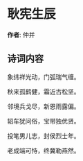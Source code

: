 # 耿宪生辰

**作者**: 仲并

## 诗词内容

象纬祥光动，门弧瑞气缠。

秋来孤鹤健，霜近古松坚。

邻境兵戈尽，新恩雨露偏。

轺车犹问俗，宝带独优贤。

投笔男儿志，封侯烈士年。

老成端可恃，终冀勒燕然。

